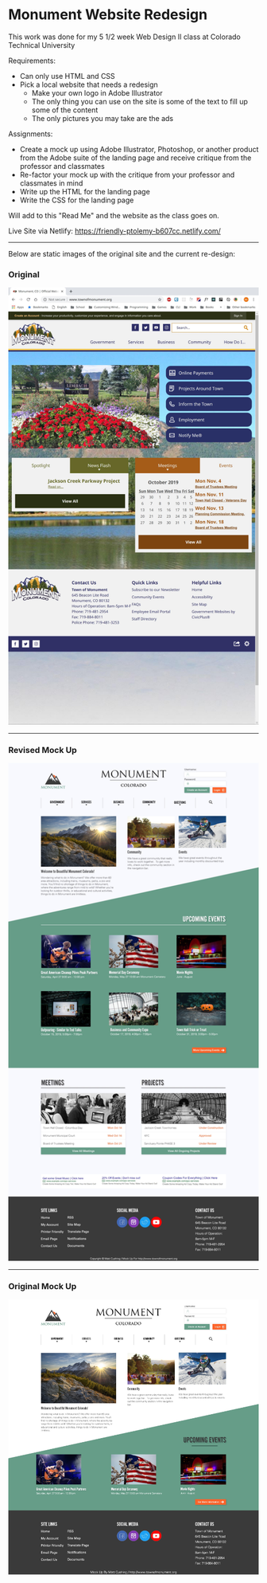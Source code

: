 # Monument Website Redesign

This work was done for my 5 1/2 week Web Design II class at Colorado Technical University

Requirements:
 - Can only use HTML and CSS
 - Pick a local website that needs a redesign
    - Make your own logo in Adobe Illustrator
    - The only thing you can use on the site is some of the text to fill up some of the content
    - The only pictures you may take are the ads


Assignments:
 - Create a mock up using Adobe Illustrator, Photoshop, or another product from the Adobe suite of the landing page and receive critique from the professor and classmates
 - Re-factor your mock up with the critique from your professor and classmates in mind
 - Write up the HTML for the landing page
 - Write the CSS for the landing page

Will add to this "Read Me" and the website as the class goes on.

Live Site via Netlify: https://friendly-ptolemy-b607cc.netlify.com/

---

Below are static images of the original site and the current re-design:

### Original
<img src="./images/original-ss.jpg">

---

### Revised Mock Up
<img src="./images/mockup-revised-ss.jpg">

---

### Original Mock Up
<img src="./images/mockup-ss.jpg">